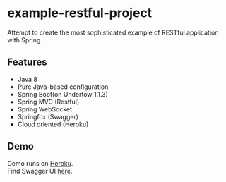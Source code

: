 # example-restful-project
Attempt to create the most sophisticated example of RESTful application with Spring.

## Features
- Java 8
- Pure Java-based configuration
- Spring Boot(on Undertow 1.1.3)
- Spring MVC (Restful)
- Spring WebSocket
- Springfox (Swagger)
- Cloud oriented (Heroku)

## Demo
Demo runs on [Heroku](https://www.heroku.com/).  
Find Swagger UI [here](http://petstore.swagger.io/?url=https://example-restful-project.herokuapp.com/v2/api-docs).